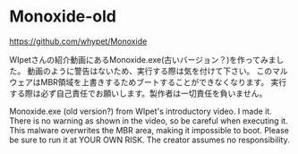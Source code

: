 # Monoxide-old

https://github.com/whypet/Monoxide

WIpetさんの紹介動画にあるMonoxide.exe(古いバージョン？)を作ってみました。
動画のように警告はないため、実行する際は気を付けて下さい。
このマルウェアはMBR領域を上書きするためブートすることができなくなります。
実行する際は必ず自己責任でお願いします。製作者は一切責任を負いません。

Monoxide.exe (old version?) from WIpet's introductory video. I made it.
There is no warning as shown in the video, so be careful when executing it.
This malware overwrites the MBR area, making it impossible to boot.
Please be sure to run it at YOUR OWN RISK. The creator assumes no responsibility.
